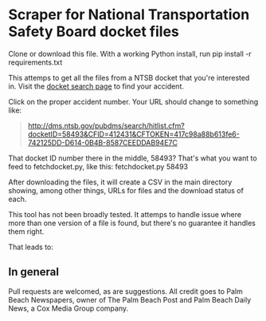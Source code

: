 Scraper for National Transportation Safety Board docket files
============================

Clone or download this file. With a working Python install, run 
    pip install -r requirements.txt

This attemps to get all the files from a NTSB docket that you're interested in. Visit the [docket search page](http://dms.ntsb.gov/pubdms/search/) to find your accident.

Click on the proper accident number. Your URL should change to something like:
> http://dms.ntsb.gov/pubdms/search/hitlist.cfm?docketID=58493&CFID=412431&CFTOKEN=417c98a88b613fe6-742125DD-D614-0B4B-8587CEEDDAB94E7C

That docket ID number there in the middle, 58493? That's what you want to feed to fetchdocket.py, like this:
    fetchdocket.py 58493

After downloading the files, it will create a CSV in the main directory showing, among other things, URLs for files and the download status of each.

This tool has not been broadly tested. It attemps to handle issue where more than one version of a file is found, but there's no guarantee it handles them right.

That leads to: 

In general
----------

Pull requests are welcomed, as are suggestions. All credit goes to Palm Beach Newspapers, owner of The Palm Beach Post and Palm Beach Daily News, a Cox Media Group company.
